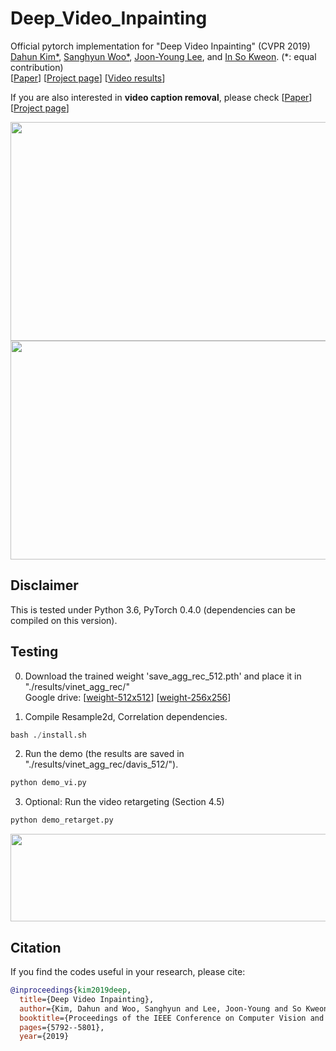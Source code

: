 # Deep_Video_Inpainting
Official pytorch implementation for "Deep Video Inpainting" (CVPR 2019)  
[Dahun Kim*](https://mcahny.github.io/), [Sanghyun Woo*](https://sites.google.com/view/sanghyunwoo/), [Joon-Young Lee](https://joonyoung-cv.github.io/), and [In So Kweon](https://rcv.kaist.ac.kr). (*: equal contribution)  
[[Paper](https://arxiv.org/abs/1905.01639)] [[Project page](https://sites.google.com/view/deepvinet/)] [[Video results](https://youtu.be/RtThGNTvkjY)]  

If you are also interested in **video caption removal**, please check [[Paper](https://arxiv.org/abs/1905.02949)] [[Project page](https://sites.google.com/view/bvdnet/)] 

<img src="./image/swing4.jpg" width="700" height="350"> 
<img src="./image/roller4.jpg" width="700" height="350"> 


## Disclaimer
This is tested under Python 3.6, PyTorch 0.4.0 (dependencies can be compiled on this version).

## Testing
0. Download the trained weight 'save_agg_rec_512.pth' and place it in "./results/vinet_agg_rec/"  
Google drive: [[weight-512x512](https://drive.google.com/file/d/1KAi9oQVBaJU9ytr7dYr2WwEcO5NLiJvo/view?usp=sharing)] [[weight-256x256](https://drive.google.com/file/d/1UCDZVJbymiHUcD2GfLq9-NU65MW6rSY4/view?usp=sharing)]   

1. Compile Resample2d, Correlation dependencies.  
```python
bash ./install.sh
```

2. Run the demo (the results are saved in "./results/vinet_agg_rec/davis_512/").  
```python
python demo_vi.py
```

3. Optional: Run the video retargeting (Section 4.5)
```python
python demo_retarget.py
```
<img src="./image/bmx-trees.png" width="700" height="140"> 


## Citation
If you find the codes useful in your research, please cite:  
```bibtex
@inproceedings{kim2019deep,
  title={Deep Video Inpainting},
  author={Kim, Dahun and Woo, Sanghyun and Lee, Joon-Young and So Kweon, In},
  booktitle={Proceedings of the IEEE Conference on Computer Vision and Pattern Recognition},
  pages={5792--5801},
  year={2019}
```



